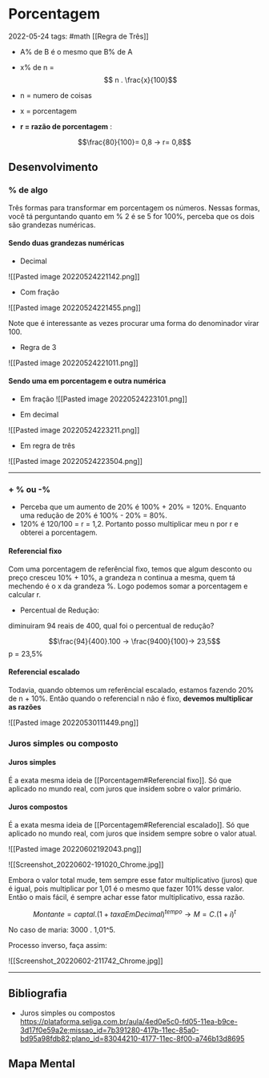 # Porcentagem
2022-05-24
tags: #math [[Regra de Três]]

* A% de B é o mesmo que B% de A

* x% de n = 
$$ n . \frac{x}{100}$$
* n = numero de coisas
* x = porcentagem

* **r = razão de porcentagem** :

$$\frac{80}{100}= 0,8 → r= 0,8$$


## Desenvolvimento

### % de algo

Três formas para transformar em porcentagem os números. Nessas formas, você tá perguntando quanto em % 2 é se 5 for 100%, perceba que os dois são grandezas numéricas.

#### Sendo duas grandezas numéricas

* Decimal

![[Pasted image 20220524221142.png]]


* Com fração

![[Pasted image 20220524221455.png]]

Note que é interessante as vezes procurar uma forma do denominador virar 100.

* Regra de 3

![[Pasted image 20220524221011.png]]

#### Sendo uma em porcentagem e outra numérica

* Em fração
![[Pasted image 20220524223101.png]]

* Em decimal

![[Pasted image 20220524223211.png]]

* Em regra de três

![[Pasted image 20220524223504.png]]



-----------------------------------------------

### + % ou -%

* Perceba que um aumento de 20% é 100% + 20% = 120%. Enquanto uma redução de 20% é 100% - 20% = 80%.
* 120% é 120/100 =  r = 1,2. Portanto posso multiplicar meu n por r e obterei a porcentagem.

#### Referencial fixo

Com uma porcentagem de referêncial fixo, temos que algum desconto ou preço cresceu 10% + 10%, a grandeza n continua a mesma, quem tá mechendo é o x da grandeza %. Logo podemos somar a porcentagem e calcular r.

* Percentual de Redução:

diminuiram 94 reais de 400, qual foi o percentual de redução?

$$\frac{94}{400}.100 → \frac{9400}{100}→ 23,5$$
p = 23,5%

#### Referencial escalado

Todavia, quando obtemos um referêncial escalado, estamos fazendo 20% de n + 10%. Então quando o referencial n não é fixo, **devemos multiplicar as razões**

![[Pasted image 20220530111449.png]]


### Juros simples ou composto

#### Juros simples

É a exata mesma ideia de [[Porcentagem#Referencial fixo]]. Só que aplicado no mundo real, com juros que insidem sobre o valor primário.

#### Juros compostos

É a exata mesma ideia de [[Porcentagem#Referencial escalado]]. Só que aplicado no mundo real, com juros que insidem sempre sobre o valor atual.

![[Pasted image 20220602192043.png]]

![[Screenshot_20220602-191020_Chrome.jpg]]


Embora o valor total mude, tem sempre esse fator multiplicativo (juros) que é igual, pois multiplicar por 1,01 é o mesmo que fazer 101% desse valor. Então o mais fácil, é sempre achar esse fator multiplicativo, essa razão.

$$Montante = captal . (1+ taxaEmDecimal)^{tempo} → M = C.(1+i) ^{t} $$
  
No caso de maria: 3000 . 1,01^5.

Processo inverso, faça assim: 

![[Screenshot_20220602-211742_Chrome.jpg]]

----------------------------------

## Bibliografia

* Juros simples ou compostos
https://plataforma.seliga.com.br/aula/4ed0e5c0-fd05-11ea-b9ce-3d17f0e59a2e;missao_id=7b391280-417b-11ec-85a0-bd95a98fdb82;plano_id=83044210-4177-11ec-8f00-a746b13d8695

## Mapa Mental